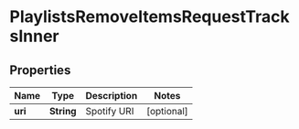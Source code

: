 

# PlaylistsRemoveItemsRequestTracksInner


## Properties

| Name | Type | Description | Notes |
|------------ | ------------- | ------------- | -------------|
|**uri** | **String** | Spotify URI |  [optional] |



